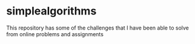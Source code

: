 # simplealgorithms
This repository has some of the challenges that I have been able to solve from online problems and assignments
